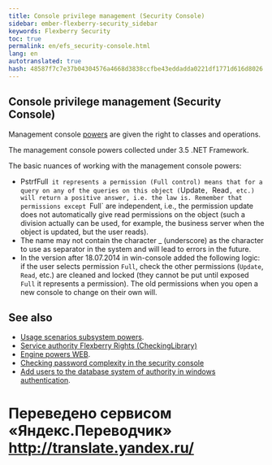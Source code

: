 ```yaml
--- 
title: Console privilege management (Security Console) 
sidebar: ember-flexberry-security_sidebar 
keywords: Flexberry Security 
toc: true 
permalink: en/efs_security-console.html 
lang: en 
autotranslated: true 
hash: 48587f7c7e37b04304576a4668d3838ccfbe43eddadda0221df1771d616d8026 
--- 
```


## Console privilege management (Security Console) 

Management console [powers](efs_right-manager-module.html) are given the right to classes and operations. 

The management console powers collected under 3.5 .NET Framework. 

The basic nuances of working with the management console powers: 

* PstrfFull` it represents a permission (Full control) means that for a query on any of the queries on this object (`Update`, `Read`, etc.) will return a positive answer, i.e. the law is. Remember that permissions except `Full` are independent, i.e., the permission update does not automatically give read permissions on the object (such a division actually can be used, for example, the business server when the object is updated, but the user reads). 
* The name may not contain the character _ (underscore) as the character to use as separator in the system and will lead to errors in the future. 
* In the version after 18.07.2014 in win-console added the following logic: if the user selects permission `Full`, check the other permissions (`Update`, `Read`, etc.) are cleaned and locked (they cannot be put until exposed `Full` it represents a permission). The old permissions when you open a new console to change on their own will. 

## See also 

* [Usage scenarios subsystem powers](efs_rights-scenarios.html). 
* [Service authority Flexberry Rights (CheckingLibrary)](efs_security-legacy-services.html) 
* [Engine powers WEB](fa_right-manager.html). 
* [Checking password complexity in the security console](efs_checking-password-complexity-in-security-console.html) 
* [Add users to the database system of authority in windows authentication](fa_authentication-adapter.html). 



 # Переведено сервисом «Яндекс.Переводчик» http://translate.yandex.ru/